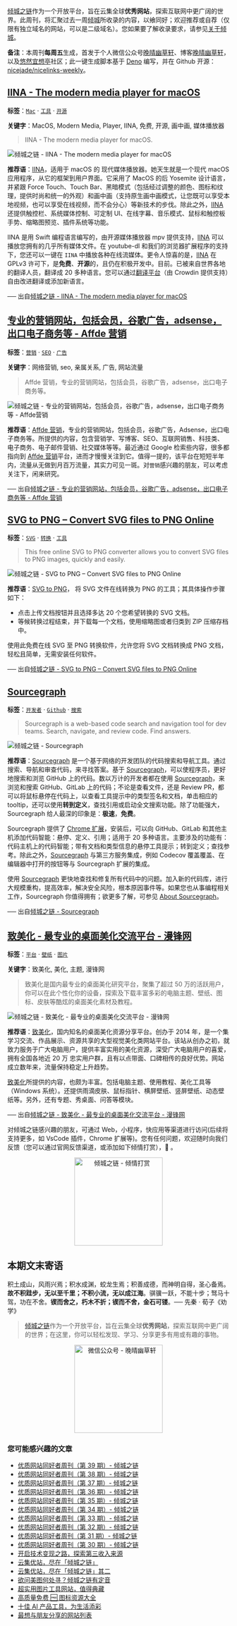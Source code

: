 [倾城之链](https://nicelinks.site/?utm_source=weekly)作为一个开放平台，旨在云集全球**优秀网站**，探索互联网中更广阔的世界。此周刊，将汇聚过去一周[倾城](https://nicelinks.site/?utm_source=weekly)所收录的内容，以飨同好；欢迎推荐或自荐（仅限有独立域名的网站，可以是二级域名）。您如果要了解收录要求，请参见[关于倾城](https://nicelinks.site/about?utm_source=weekly)。

**备注**：本周刊**每周五**生成，首发于个人微信公众号[晚晴幽草轩](https://mp.weixin.qq.com/mp/appmsgalbum?__biz=MzI5MDIwMzM2Mg==&action=getalbum&album_id=1530765143352082433&scene=173&from_msgid=2650641087&from_itemidx=1&count=3#wechat_redirect)、博客[晚晴幽草轩](https://www.jeffjade.com)，以及[悠然宜想亭](https://forum.lovejade.cn/)社区；此一键生成脚本基于 [Deno](https://nicelinks.site/post/602d30aad099ff5688618591) 编写，并在 Github 开源：[nicejade/nicelinks-weekly](https://github.com/nicejade/nicelinks-weekly)。

## [IINA - The modern media player for macOS](https://nicelinks.site/post/6196456960f6c5569db65f1e)

**标签**：[`Mac`](https://nicelinks.site/tags/Mac) · [`工具`](https://nicelinks.site/tags/工具) · [`开源`](https://nicelinks.site/tags/开源)

**关键字**：MacOS, Modern Media, Player, IINA, 免费, 开源, 画中画, 媒体播放器

> IINA - The modern media player for macOS.

![倾城之链 - IINA - The modern media player for macOS](https://nicelinks.oss-cn-shenzhen.aliyuncs.com/iina.io.png?x-oss-process=style/png2jpg)

**推荐语**：[IINA](https://nicelinks.site/redirect?url=https://iina.io/)，适用于 macOS 的 现代媒体播放器。她天生就是一个现代 macOS 应用程序，从它的框架到用户界面。它采用了 MacOS 的后 Yosemite 设计语言，并紧跟 Force Touch、Touch Bar、黑暗模式（包括经过调整的颜色、图标和纹理，提供时尚和统一的外观）和画中画（支持原生画中画模式，让您既可以享受本地视频，也可以享受在线视频，而不会分心）等新技术的步伐。除此之外，[IINA](https://nicelinks.site/redirect?url=https://iina.io/) 还提供触控栏、系统媒体控制、可定制 UI、在线字幕、音乐模式、鼠标和触控板手势、缩略图预览、插件系统等功能。

IINA 是用 Swift 编程语言编写的，由开源媒体播放器 mpv 提供支持，[IINA](https://nicelinks.site/redirect?url=https://iina.io/) 可以播放您拥有的几乎所有媒体文件。在 youtube-dl 和我们的浏览器扩展程序的支持下，您还可以一键在 `IINA` 中播放各种在线流媒体。更令人惊喜的是，[IINA](https://nicelinks.site/redirect?url=https://iina.io/) 在 GPLv3 许可下，是**免费**、**开源**的，且仍在积极开发中。目前。已被来自世界各地的翻译人员，翻译成 20 多种语言。您可以通过[翻译平台](https://nicelinks.site/redirect?url=https://translate.iina.io/)（由 Crowdin 提供支持）自由改进翻译或添加新语言。

── 出自[倾城之链 - IINA - The modern media player for macOS](https://nicelinks.site/post/6196456960f6c5569db65f1e)

## [专业的营销网站，包括会员，谷歌广告，adsense，出口电子商务等 - Affde 营销](https://nicelinks.site/post/6193ac80038ee31b947bb918)

**标签**：[`营销`](https://nicelinks.site/tags/营销) · [`SEO`](https://nicelinks.site/tags/SEO) · [`广告`](https://nicelinks.site/tags/广告)

**关键字**：网络营销, seo, 亲属关系, 广告, 网站流量

> Affde 营销，专业的营销网站，包括会员，谷歌广告，adsense，出口电子商务等。

![倾城之链 - 专业的营销网站，包括会员，谷歌广告，adsense，出口电子商务等 - Affde营销](https://nicelinks.oss-cn-shenzhen.aliyuncs.com/www.affde.com.png?x-oss-process=style/png2jpg)

**推荐语**：[Affde 营销](https://nicelinks.site/redirect?url=https://www.affde.com/zh-CN/)，专业的营销网站，包括会员，谷歌广告，Adsense，出口电子商务等。所提供的内容，包含营销学、写博客、SEO、互联网销售、科技类、电子商务、电子邮件营销、社交媒体等等。最近通过 Google 检索些内容，很多都指向到 [Affde 营销](https://nicelinks.site/redirect?url=https://www.affde.com/zh-CN/)平台，进而才慢慢关注到它。值得一提的，该平台在短短半年内，流量从无做到月百万流量，其实力可见一斑。对`营销`感兴趣的朋友，可以考虑关注下，闲来研究。

── 出自[倾城之链 - 专业的营销网站，包括会员，谷歌广告，adsense，出口电子商务等 - Affde 营销](https://nicelinks.site/post/6193ac80038ee31b947bb918)

## [SVG to PNG – Convert SVG files to PNG Online](https://nicelinks.site/post/61924680038ee31b947bb914)

**标签**：[`SVG`](https://nicelinks.site/tags/SVG) · [`转换`](https://nicelinks.site/tags/转换) · [`工具`](https://nicelinks.site/tags/工具)

> This free online SVG to PNG converter allows you to convert SVG files to PNG images, quickly and easily.

![倾城之链 - SVG to PNG – Convert SVG files to PNG Online](https://nicelinks.oss-cn-shenzhen.aliyuncs.com/svgtopng.com.png?x-oss-process=style/png2jpg)

**推荐语**：[SVG to PNG](https://nicelinks.site/redirect?url=https://svgtopng.com/)， 将 SVG 文件在线转换为 PNG 的工具；其具体操作步骤如下：

- 点击上传文档按钮并且选择多达 20 个您希望转换的 SVG 文档。
- 等候转换过程结束，并下载每一个文档，使用缩略图或者归类到 ZIP 压缩存档中。

使用此免费在线 SVG 至 PNG 转换软件，允许您将 SVG 文档转换成 PNG 文档，轻松且简单，无需安装任何软件。

── 出自[倾城之链 - SVG to PNG – Convert SVG files to PNG Online](https://nicelinks.site/post/61924680038ee31b947bb914)

## [Sourcegraph](https://nicelinks.site/post/6190d302038ee31b947bb912)

**标签**：[`开发者`](https://nicelinks.site/tags/开发者) · [`Github`](https://nicelinks.site/tags/Github) · [`搜索`](https://nicelinks.site/tags/搜索)

> Sourcegraph is a web-based code search and navigation tool for dev teams. Search, navigate, and review code. Find answers.

![倾城之链 - Sourcegraph](https://nicelinks.oss-cn-shenzhen.aliyuncs.com/sourcegraph.com.png?x-oss-process=style/png2jpg)

**推荐语**：[Sourcegraph](https://nicelinks.site/redirect?url=https://sourcegraph.com/) 是一个基于网络的开发团队的代码搜索和导航工具。通过搜索、导航和审查代码，来寻找答案。基于 [Sourcegraph](https://nicelinks.site/redirect?url=https://sourcegraph.com/)，可以使程序员，更好地搜索和浏览 GitHub 上的代码。数以万计的开发者都在使用 [Sourcegraph](https://nicelinks.site/redirect?url=https://sourcegraph.com/)，来浏览和搜索 GitHub、GitLab 上的代码；不论是查看文件，还是 Review PR，都可以将鼠标悬停在代码上，以查看工具提示中的类型签名和文档，单击相应的 tooltip，还可以使用**转到定义**，查找引用或启动全文搜索功能。除了功能强大，Sourcegraph 给人最深的印象是：**极速**，**免费**。

Sourcegraph 提供了 [Chrome 扩展](https://chrome.google.com/webstore/detail/sourcegraph/dgjhfomjieaadpoljlnidmbgkdffpack)，安装后，可以向 GitHub、GitLab 和其他主机添加代码智能：悬停、定义、引用；适用于 20 多种语言。主要涉及的功能有：代码主机上的代码智能；带有文档和类型信息的悬停工具提示；转到定义；查找参考。除此之外，[Sourcegraph](https://nicelinks.site/redirect?url=https://sourcegraph.com/) 与第三方服务集成，例如 Codecov 覆盖覆盖、在编辑器中打开的按钮等与 Sourcegraph 扩展的集成。

使用 [Sourcegraph](https://nicelinks.site/redirect?url=https://sourcegraph.com/) 更快地查找和修复所有代码中的问题。加入新的代码库，进行大规模重构，提高效率，解决安全风险，根本原因事件等。如果您也从事编程相关工作，Sourcegraph 你值得拥有；欲更多了解，可参见 [About Sourcegraph](https://nicelinks.site/redirect?url=https://about.sourcegraph.com/)。

── 出自[倾城之链 - Sourcegraph](https://nicelinks.site/post/6190d302038ee31b947bb912)

## [致美化 - 最专业的桌面美化交流平台 - 漫锋网](https://nicelinks.site/post/6190be06038ee31b947bb910)

**标签**：[`平台`](https://nicelinks.site/tags/平台) · [`壁纸`](https://nicelinks.site/tags/壁纸) · [`图片`](https://nicelinks.site/tags/图片)

**关键字**：致美化, 美化, 主题, 漫锋网

> 致美化是国内最专业的桌面美化研究平台，聚集了超过 50 万的活跃用户，你可以在此个性化你的设备，探索及下载丰富多彩的电脑主题、壁纸、图标、皮肤等酷炫的桌面美化素材及教程。

![倾城之链 - 致美化 - 最专业的桌面美化交流平台 - 漫锋网](https://nicelinks.oss-cn-shenzhen.aliyuncs.com/zhutix.com.png?x-oss-process=style/png2jpg)

**推荐语**：[致美化](https://nicelinks.site/redirect?url=https://zhutix.com/)，国内知名的桌面美化资源分享平台。创办于 2014 年，是一个集学习交流、作品展示、资源共享的大型视觉美化类网站平台。该站从创办之初，就致力服务于广大电脑用户，提供丰富实用的美化资源，深受广大电脑用户的喜爱，拥有全国各地近 20 万 忠实用户群，且有以点带面、口碑相传的良好优势。网站成立数年来，流量保持稳定上升趋势。

[致美化](https://nicelinks.site/redirect?url=https://zhutix.com/)所提供的内容，也颇为丰富。包括电脑主题、使用教程、美化工具等（Windows 系统）。还提供雨滴皮肤、鼠标指针、横屏壁纸、竖屏壁纸、动态壁纸等。另外，还有专题、秀桌面、问答等模块。

── 出自[倾城之链 - 致美化 - 最专业的桌面美化交流平台 - 漫锋网](https://nicelinks.site/post/6190be06038ee31b947bb910)

对倾城之链感兴趣的朋友，可通过 Web，小程序，快应用等渠道进行访问(后续将支持更多，如 VsCode 插件，Chrome 扩展等)。您有任何问题，欢迎随时向我们反馈（您可以通过官网反馈渠道，或添加如下倾情打赏），🤲 。

<div align="center"><img src="https://lovejade.oss-cn-shenzhen.aliyuncs.com/reward-code.jpeg" style="width: 200px;min-width: 200px;" alt="倾城之链 - 倾情打赏"></div>

## 本期文末寄语

积土成山，风雨兴焉；积水成渊，蛟龙生焉；积善成德，而神明自得，圣心备焉。**故不积跬步，无以至千里；不积小流，无以成江海**。骐骥一跃，不能十步；驽马十驾，功在不舍。**锲而舍之，朽木不折；锲而不舍，金石可镂**。── 先秦 · 荀子《劝学》

> [倾城之链](https://nicelinks.site/?utm_source=weekly)作为一个开放平台，旨在云集全球**优秀网站**，探索互联网中更广阔的世界；在这里，你可以轻松发现、学习、分享更多有用或有趣的事物。

<div align="center">
  <img src="https://lovejade.oss-cn-shenzhen.aliyuncs.com/wechat-article-qrcode.jpg" style="width: 200px;min-width: 200px;" alt="微信公众号 - 晚晴幽草轩"/>
</div>

### 您可能感兴趣的文章

- [优质网站同好者周刊（第 39 期）- 倾城之链](https://forum.lovejade.cn/d/118-39)
- [优质网站同好者周刊（第 38 期）- 倾城之链](https://forum.lovejade.cn/d/116-38)
- [优质网站同好者周刊（第 37 期）- 倾城之链](https://forum.lovejade.cn/d/112-37)
- [优质网站同好者周刊（第 36 期）- 倾城之链](https://forum.lovejade.cn/d/109-36)
- [优质网站同好者周刊（第 35 期）- 倾城之链](https://forum.lovejade.cn/d/106-35)
- [优质网站同好者周刊（第 34 期）- 倾城之链](https://forum.lovejade.cn/d/101-34)
- [优质网站同好者周刊（第 33 期）- 倾城之链](https://forum.lovejade.cn/d/100-33)
- [优质网站同好者周刊（第 32 期）- 倾城之链](https://forum.lovejade.cn/d/96-32)
- [优质网站同好者周刊（第 31 期）- 倾城之链](https://forum.lovejade.cn/d/93-31)
- [优质网站同好者周刊（第 30 期）- 倾城之链](https://forum.lovejade.cn/d/90-30)
- [开启技术变现之路，探索第三收入来源](https://www.jeffjade.com/2020/11/17/173-talk-about-nice-links/)
- [云集优站，尽在「倾城之链」](https://www.jeffjade.com/2017/12/31/136-talk-about-nicelinks-site/)
- [云集优站，尽在「倾城之链」其二](https://www.jeffjade.com/2018/12/23/146-talk-about-nice-links/)
- [欲问美图何处寻？倾城之链有定音](https://www.jeffjade.com/2019/02/17/151-aweome-beautiful-picture-website-list/ "欲问美图何处寻？倾城之链有定音")
- [超实用图片工具网站，值得典藏](https://www.jeffjade.com/2020/07/27/165-aweome-picture-tool-website-list/)
- [高质量免费 🆓 图标资源大全](https://www.jeffjade.com/2020/09/11/169-high-quality-free-icon-resource-collection/)
- [十佳 AI 产品工具，为生活添彩](https://www.jeffjade.com/2020/09/23/170-list-of-top-20-ai-product-tools/)
- [最想与朋友分享的网站列表](https://www.jeffjade.com/2020/09/01/168-list-of-websites-i-most-want-to-share-with-my-friends/)
